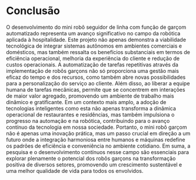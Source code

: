 # Conclusão

O desenvolvimento do mini robô seguidor de linha com função de garçom automatizado representa um avanço significativo no campo da robótica aplicada à hospitalidade. Este projeto não apenas demonstra a viabilidade tecnológica de integrar sistemas autônomos em ambientes comerciais e domésticos, mas também ressalta os benefícios substanciais em termos de eficiência operacional, melhoria da experiência do cliente e redução de custos operacionais.
A automatização de tarefas repetitivas através da implementação de robôs garçons não só proporciona uma gestão mais eficaz do tempo e dos recursos, como também abre novas possibilidades para a personalização do serviço ao cliente. Além disso, ao liberar a equipe humana de tarefas mecânicas, permite que se concentrem em interações de maior valor agregado, promovendo um ambiente de trabalho mais dinâmico e gratificante.
Em um contexto mais amplo, a adoção de tecnologias inteligentes como esta não apenas transforma a dinâmica operacional de restaurantes e residências, mas também impulsiona o progresso na automação e na robótica, contribuindo para o avanço contínuo da tecnologia em nossa sociedade. Portanto, o mini robô garçom não é apenas uma inovação prática, mas um passo crucial em direção a um futuro onde a integração harmoniosa entre humanos e máquinas redefine os padrões de eficiência e conveniência no ambiente cotidiano.
Em suma, a pesquisa e o desenvolvimento contínuos nesse campo são essenciais para explorar plenamente o potencial dos robôs garçons na transformação positiva de diversos setores, promovendo um crescimento sustentável e uma melhor qualidade de vida para todos os envolvidos.
